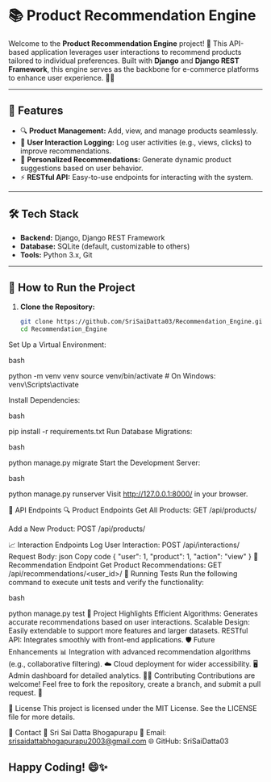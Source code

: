 # 📚 Product Recommendation Engine
  Welcome to the **Product Recommendation Engine** project! 🚀 This API-based application leverages user interactions to recommend products tailored to individual preferences. Built with **Django** and **Django REST Framework**, this engine serves as the backbone for e-commerce platforms to enhance user experience. 🛒✨

---

## 📝 Features

- 🔍 **Product Management:** Add, view, and manage products seamlessly.
- 🤝 **User Interaction Logging:** Log user activities (e.g., views, clicks) to improve recommendations.
- 🎯 **Personalized Recommendations:** Generate dynamic product suggestions based on user behavior.
- ⚡ **RESTful API:** Easy-to-use endpoints for interacting with the system.

---

## 🛠️ Tech Stack

- **Backend:** Django, Django REST Framework
- **Database:** SQLite (default, customizable to others)
- **Tools:** Python 3.x, Git

---

## 🚀 How to Run the Project

1. **Clone the Repository:**
   ```bash
   git clone https://github.com/SriSaiDatta03/Recommendation_Engine.git
   cd Recommendation_Engine
Set Up a Virtual Environment:

bash

python -m venv venv
source venv/bin/activate  # On Windows: venv\Scripts\activate

Install Dependencies:

bash

pip install -r requirements.txt
Run Database Migrations:

bash

python manage.py migrate
Start the Development Server:

bash

python manage.py runserver
Visit http://127.0.0.1:8000/ in your browser.

📡 API Endpoints
🔍 Product Endpoints
Get All Products:
GET /api/products/

Add a New Product:
POST /api/products/

📈 Interaction Endpoints
Log User Interaction:
POST /api/interactions/
Request Body:
json
Copy code
{
  "user": 1,
  "product": 1,
  "action": "view"
}
🎯 Recommendation Endpoint
Get Product Recommendations:
GET /api/recommendations/<user_id>/
🧪 Running Tests
Run the following command to execute unit tests and verify the functionality:

bash

python manage.py test
🌟 Project Highlights
Efficient Algorithms: Generates accurate recommendations based on user interactions.
Scalable Design: Easily extendable to support more features and larger datasets.
RESTful API: Integrates smoothly with front-end applications.
🛡️ Future Enhancements
📊 Integration with advanced recommendation algorithms (e.g., collaborative filtering).
☁️ Cloud deployment for wider accessibility.
🖥️ Admin dashboard for detailed analytics.
🧑‍💻 Contributing
Contributions are welcome! Feel free to fork the repository, create a branch, and submit a pull request. 🎉

📄 License
This project is licensed under the MIT License. See the LICENSE file for more details.

💬 Contact
👤 Sri Sai Datta Bhogapurapu
📧 Email: srisaidattabhogapurapu2003@gmail.com
🌐 GitHub: SriSaiDatta03

Happy Coding! 😄✨
---
